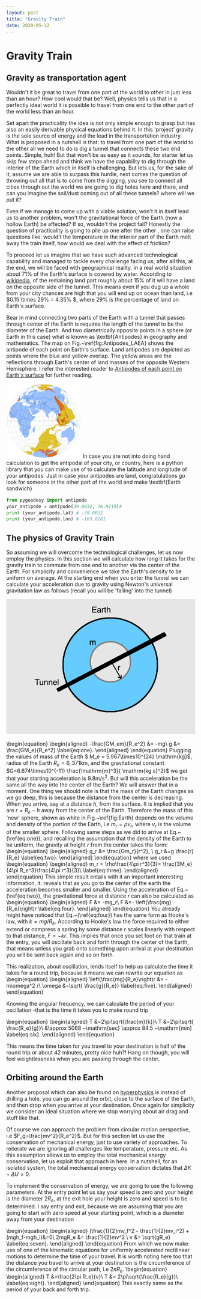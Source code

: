```yaml
---
layout: post
title: "Gravity Train"
date: 2020-05-12
---
```

# Gravity Train


 

## Gravity as transportation agent
Wouldn't it be great to travel from one part of the world to other in just less than an hour? How cool would that be? Well, physics tells us that in a perfectly ideal world it is possible to travel from one end to the other part of the world less than an hour.  

Set apart the practicality the idea is not only simple enough to grasp but has also an easily derivable physical equations  behind it.  In this 'project' gravity is the sole source of energy and the lead in the transportation industry. What is proposed in a nutshell is that: to travel from one part of the world to the other all we need to do is dig a tunnel that connects these two end points. Simple, huh! But that won't be as easy as it sounds, for starter let us skip few steps ahead and think we have the capability to dig through the interior of the Earth which in itself is challenging. But lets us, for the sake of it, assume we are able to surpass this hurdle, next comes the question of throwing out all that is to come from the digging, you see to connect all cities through out the world we are going to dig holes here and there, and can you imagine the soil/dust coming out of all these tunnels? where will we put it? 

Even if we manage to come up with a viable solution, won't it in itself lead us to another problem, won't the gravitational force of the Earth (now a hollow Earth) be affected? If so, wouldn't the project fail? Honestly the question of practicality is going to pile up one after the other , one can raise questions like: would't the temperature in the interior part of the Earth melt away the train itself, how would we deal with the effect of friction?

To proceed let us imagine that we have such advanced technological capability and managed to  tackle every challenge facing us; after all this,  at the end, we will be faced with geographical reality. In a real world situation about 71\% of the Earth's surface is covered by water. According to [wikipedia](https://en.wikipedia.org/wiki/Antipodes), of the remaining land part roughly about 15\% of it  will have a land on the opposite side of the tunnel. This means even if you dug up a whole from your city chances are high that you will end up on ocean than land, i.e $0.15 \times 29\% = 4.35\% $, where $29\%$ is the percentage of land on Earth's surface. 

Bear in mind connecting two parts of the Earth with a tunnel that passes through center of the Earth is requires the length of the tunnel to be the diameter of the Earth. And two diametrically opposite points in a sphere (or Earth in this case) what is known as \textbf{Antipodes} in geography and mathematics.  The map on Fig.~\ref{fig:Antipodes_LAEA} shows the antipode of each point on Earth's surface. Land antipodes are depicted as  points where the blue and yellow overlap. The yellow areas are the reflections through Earth's center of land masses of the opposite Western Hemisphere. I refer the interested reader to [Antipodes of each point on Earth's surface](https://commons.wikimedia.org/w/index.php?curid=4343579.)  for further reading.

<!-- ![Antipodes of each point on Earth's surface](/img/Gravity_Train/Antipodes_LAEA.png {:height="36px" width="36px"})-->
<img src="/img/Gravity_Train/Antipodes_LAEA.png" alt="Antipodes of each point on Earth's surface" width="200"/>
In case you are not into doing  hand calculation to get the antipodal of your city, or country, here is a python library that you can make use of to calculate the latitude and longitude of your antipodes. Just in case your antipodes are land,  congratulations go look for someone in the other part of the world and make \textbf{Earth sandwich}


``` python
from pygeodesy import antipode
your_antipode = antipode(39.0032, 76.9719)#
print (your_antipode.lat) # -39.0032
print (your_antipode.lon) # -103.0281
```

## The physics of Gravity Train
So assuming we will overcome the technological challenges, let us now employ the physics. In this section we will calculate how long it takes for the gravity train to commute from one end to another via the center of the Earth. For simplicity and convenience we take the Earth's density to be uniform on average.  At the starting end when you enter the tunnel we can calculate your acceleration due to gravity using Newton's universal gravitation law as follows (recall you will be 'falling' into the tunnel)

![A tunnel through the Earth ](/img/Gravity_Train/Earth.png)

\begin{equation}
\begin{aligned}
 -\frac{GM_em}{R_e^2} &= -mg\\
 g &= \frac{GM_e}{R_e^2}
\label{eq:one}.
\end{aligned}
\end{equation}
 Plugging the values of mass of the Earth $ M_e = 5.967\times10^{24} \mathrm{kg}$,  radius of the Earth $R_e=6,371 \mathrm{km}$, and the gravitational constant $G=6.674\times10^{-11} \frac{\mathrm{m}^3}{ \mathrm{kg s}^2}$ we get that your starting acceleration is $9.8 \mathrm{m/s}^2$. But will this acceleration be the same all the way into the center of the Earth? We will answer that in a moment. One thing we should note is that the mass of the Earth changes as we go deep, this is because the distance from the center is decreasing. When you arrive, say at a distance $h$, from the surface. It is implied that you are $r= R_e-h$ away from the center of the Earth. Therefore the mass of this 'new' sphere, shown as  white in  Fig.~\ref{fig:Earth} depends on the volume and density of the portion of the Earth, i.e $m_r = \rho v_r$, where $v_r$ is the volume of the smaller sphere. Following same steps as we did to arrive at Eq.~(\ref{eq:one}), and recalling the assumption that the density of the Earth to be uniform, the gravity at height $r$ from the center takes the form: 
\begin{equation}
\begin{aligned}
 g_r &= \frac{Gm_r}{r^2}, \\
 g_r &=g \frac{r}{R_e}
\label{eq:two}.
\end{aligned}
\end{equation}
where we used 
\begin{equation}
\begin{aligned}
 m_r = \rho\frac{4\pi r^3}{3}= \frac{3M_e}{4\pi R_e^3}\frac{4\pi r^3}{3}\\
\label{eq:three}.
\end{aligned}
\end{equation}
This simple result  entails with it an important  interesting information, it. reveals that as you go to the center of the earth the acceleration becomes smaller and smaller. Using the acceleration of Eq.~(\ref{eq:two}), the gravitational force at distance $r$ can also be calculated as 
\begin{equation}
\begin{aligned}
 F &= -mg_r\\
 F &=- \left(\frac{mg}{R_e}\right)r
\label{eq:four}.
\end{aligned}
\end{equation}
You already might have noticed that Eq.~(\ref{eq:four}) has the same form as Hooke's law, with $k=mg/R_e$. According to Hooke's law the force required to either extend or compress a spring by some distance $r$ scales linearly with respect to that distance, $F=-kr$. This implies that once you set foot on that train at the entry, you will oscillate back and forth through the center of the Earth, that means unless you grab onto something upon arrival at your destination you will be sent back again and so on forth. 

This realization, about oscillation, lends itself to help us calculate the time it takes for a round trip, because it means we can rewrite our equation as
\begin{equation}
\begin{aligned}
  \left(\frac{mg}{R_e}\right)r &= -m\omega^2 r\\
 \omega &=\sqrt{ \frac{g}{R_e}}
\label{eq:five}.
\end{aligned}
\end{equation}

Knowing the angular frequency,  we can calculate the period of your oscillation -that is the time it takes you to make round trip

\begin{equation}
\begin{aligned}
  T &=2\pi\sqrt{\frac{m}{k}}\\
 T &=2\pi\sqrt{ \frac{R_e}{g}}\\
 &\approx  5068 ~\mathrm{sec} \approx  84.5 ~\mathrm{min}
\label{eq:six}.
\end{aligned}
\end{equation}

This means the time taken for you travel to your destination is half of the round trip or about $42$ minutes, pretty nice huh?! Hang on though, you will feel  weightlessness when you are passing through the center.

## Orbiting around the Earth
Another proposal which can also be found on [hyperphysics](http://hyperphysics.phy-astr.gsu.edu/hbase/Mechanics/earthole.html#c1) is instead of drilling a hole, you can go around the orbit, close to the surface of the Earth, and then drop when you arrive at your destination.  Once again for simplicity we  consider an ideal situation where we stop worrying about air drag and stuff like that. 

Of course we can approach the problem from circular motion perspective, i.e  $F_g=\frac{mv^2}{R_e^2}$.  But for this  section let us use the conservation of mechanical energy, just to use variety of approaches. To reiterate we are ignoring all challenges like temperature, pressure etc. As this assumption allows us to  employ the total mechanical energy conservation, let us exploit that approach in here. In a nutshell, for an isolated system, the total mechanical energy conservation dictates that  $\Delta K + \Delta U =0$.  

To implement the conservation of energy, we are going to use the following parameters. At the entry point let us say your speed is zero and your height is the diameter $2R_e$, at the exit hole your height is zero and speed is to be determined. I say entry and exit, because we are assuming that you are going to start with zero speed at your starting point, which is  a diameter away from your destination  

\begin{equation}
\begin{aligned}
  (\frac{1}{2}mv_f^2 -  \frac{1}{2}mv_i^2) + (mgh_f-mgh_i)&=0\\
  2mgR_e &= \frac{1}{2}mv^2 \\
  v &= \sqrt{gR_e}
\label{eq:seven}.
\end{aligned}
\end{equation}
From which we now make use of one of the kinematic equations for uniformly accelerated rectilinear motions to determine the time of your travel. It is worth noting here too that the distance you travel to arrive at your destination is the circumference of the circumference of the circular path, i.e $2\pi R_e$.
\begin{equation}
\begin{aligned}
  T &=\frac{2\pi R_e}{v}\\
  T &= 2\pi\sqrt{\frac{R_e}{g}}\\
\label{eq:eight}.
\end{aligned}
\end{equation}
This exactly same as the period of your back and forth trip.





<script src="https://cdnjs.cloudflare.com/ajax/libs/mathjax/2.7.0/MathJax.js?config=TeX-AMS-MML_HTMLorMML" type="text/javascript"></script>


